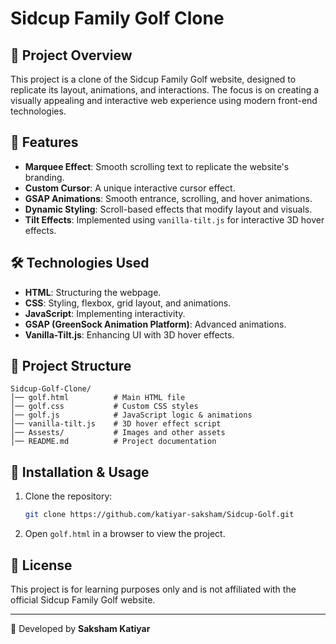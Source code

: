 # Sidcup Family Golf Clone

## 🎯 Project Overview
This project is a clone of the Sidcup Family Golf website, designed to replicate its layout, animations, and interactions. The focus is on creating a visually appealing and interactive web experience using modern front-end technologies.

## 🚀 Features
- **Marquee Effect**: Smooth scrolling text to replicate the website's branding.
- **Custom Cursor**: A unique interactive cursor effect.
- **GSAP Animations**: Smooth entrance, scrolling, and hover animations.
- **Dynamic Styling**: Scroll-based effects that modify layout and visuals.
- **Tilt Effects**: Implemented using `vanilla-tilt.js` for interactive 3D hover effects.

## 🛠️ Technologies Used
- **HTML**: Structuring the webpage.
- **CSS**: Styling, flexbox, grid layout, and animations.
- **JavaScript**: Implementing interactivity.
- **GSAP (GreenSock Animation Platform)**: Advanced animations.
- **Vanilla-Tilt.js**: Enhancing UI with 3D hover effects.

## 📂 Project Structure
```
Sidcup-Golf-Clone/
│── golf.html          # Main HTML file
│── golf.css           # Custom CSS styles
│── golf.js            # JavaScript logic & animations
│── vanilla-tilt.js    # 3D hover effect script
│── Assests/           # Images and other assets
│── README.md          # Project documentation
```

## 📌 Installation & Usage
1. Clone the repository:
   ```sh
   git clone https://github.com/katiyar-saksham/Sidcup-Golf.git
   ```
2. Open `golf.html` in a browser to view the project.

## 📜 License
This project is for learning purposes only and is not affiliated with the official Sidcup Family Golf website.

---
🎨 Developed by **Saksham Katiyar**
